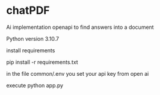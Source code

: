 # chatPDF
Ai implementation openapi to find answers into a document 

Python version 3.10.7

install requirements

pip install -r requirements.txt

in the file common/.env 
you set your api key from open ai


execute 
python app.py

